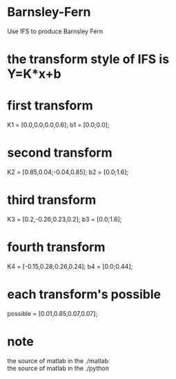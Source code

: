# Barnsley-Fern
Use IFS to produce Barnsley Fern

# the transform style of IFS is Y=K*x+b
# first transform
K1 = [0.0,0.0;0.0,0.6];
b1 = [0.0;0.0];

# second transform
K2 = [0.85,0.04;-0.04,0.85];
b2 = [0.0;1.6];

# third transform
K3 = [0.2,-0.26;0.23,0.2];
b3 = [0.0;1.6];

# fourth transform
K4 = [-0.15,0.28;0.26,0.24];
b4 = [0.0;0.44];

# each transform's possible
possible = [0.01,0.85,0.07,0.07];  

# note
the source of matlab in the ./matlab  
the source of matlab in the ./python  
